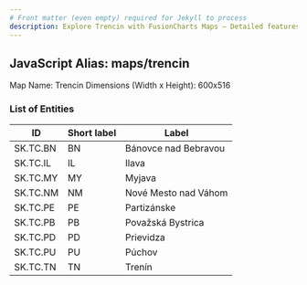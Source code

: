 ```yaml
---
# Front matter (even empty) required for Jekyll to process
description: Explore Trencin with FusionCharts Maps – Detailed features for seamless integration. Try now & enhance your data visualization today! 
---
```


## JavaScript Alias: maps/trencin

Map Name: Trencin
Dimensions (Width x Height): 600x516





### List of Entities

ID | Short label | Label
---|---|---|
SK.TC.BN|BN|Bánovce nad Bebravou
SK.TC.IL|IL|Ilava
SK.TC.MY|MY|Myjava
SK.TC.NM|NM|Nové Mesto nad Váhom
SK.TC.PE|PE|Partizánske
SK.TC.PB|PB|Považská Bystrica
SK.TC.PD|PD|Prievidza
SK.TC.PU|PU|Púchov
SK.TC.TN|TN|Trenín

